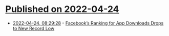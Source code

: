 # [Published on 2022-04-24](index.md)

* [2022-04-24, 08:29:28](https://news.ycombinator.com/item?id=31142226) - [Facebook’s Ranking for App Downloads Drops to New Record Low](https://www.digitalinformationworld.com/2022/04/facebooks-ranking-for-app-downloads.html)
